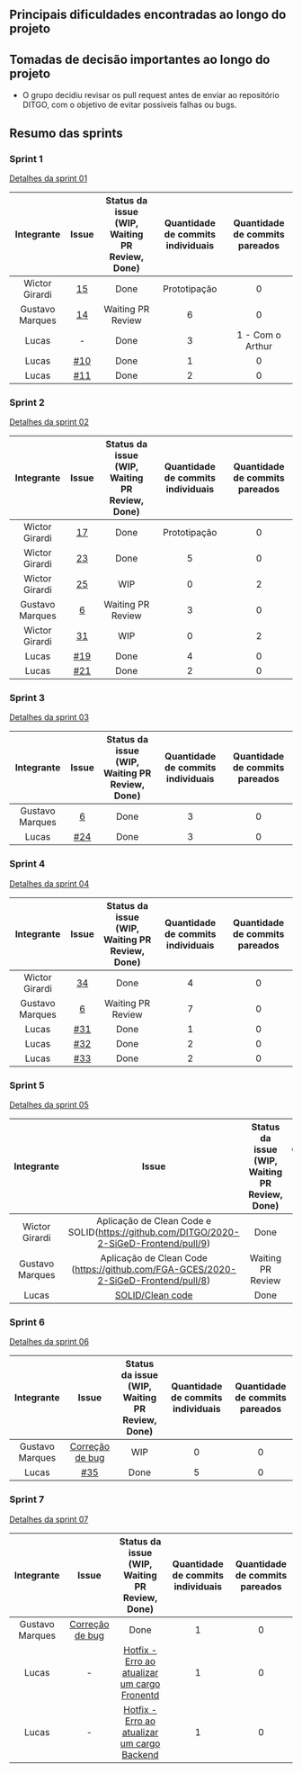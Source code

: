 
## Principais dificuldades encontradas ao longo do projeto

## Tomadas de decisão importantes ao longo do projeto
- O grupo decidiu revisar os pull request antes de enviar ao repositório DITGO, com o objetivo de evitar possiveis falhas ou bugs.


## Resumo das sprints

### Sprint 1
[Detalhes da sprint 01](https://fga-gces.github.io/2020-2-SiGeD/sprints/sprint1/)

| Integrante | Issue  | Status da issue (WIP, Waiting PR Review, Done)| Quantidade de commits individuais | Quantidade de commits pareados | 
| :----: | :----: | :----: | :----: | :----: |
| Wictor Girardi | [15](https://github.com/DITGO/2020-2-SiGeD/issues/15) | Done | Prototipação | 0 |
| Gustavo Marques | [14](https://github.com/DITGO/2020-2-SiGeD/issues/14) | Waiting PR Review | 6 | 0 |
| Lucas  | - | Done | 3 | 1 - Com o Arthur |
| Lucas  | [#10](https://github.com/DITGO/2020-2-SiGeD/issues/10) | Done | 1 | 0 |
| Lucas  | [#11](https://github.com/DITGO/2020-2-SiGeD/issues/11) | Done | 2 | 0 |

### Sprint 2
[Detalhes da sprint 02](https://fga-gces.github.io/2020-2-SiGeD/sprints/sprint2/)

| Integrante | Issue  | Status da issue (WIP, Waiting PR Review, Done)| Quantidade de commits individuais | Quantidade de commits pareados | 
| :----: | :----: | :----: | :----: | :----: |
| Wictor Girardi | [17](https://github.com/DITGO/2020-2-SiGeD/issues/17) | Done | Prototipação | 0 |
| Wictor Girardi | [23](https://github.com/DITGO/2020-2-SiGeD/issues/23) | Done | 5 | 0 |
| Wictor Girardi | [25](https://github.com/DITGO/2020-2-SiGeD/issues/25) | WIP | 0 | 2 |
| Gustavo Marques | [6](https://github.com/DITGO/2020-2-SiGeD/issues/6) | Waiting PR Review | 3 | 0 |
| Wictor Girardi | [31](https://github.com/DITGO/2020-2-SiGeD/issues/31) | WIP | 0 | 2 |
| Lucas  | [#19](https://github.com/DITGO/2020-2-SiGeD/issues/19) | Done | 4 | 0 |
| Lucas  | [#21](https://github.com/DITGO/2020-2-SiGeD/issues/21) | Done | 2 | 0 |

### Sprint 3
[Detalhes da sprint 03](https://fga-gces.github.io/2020-2-SiGeD/sprints/sprint3/)

| Integrante | Issue  | Status da issue (WIP, Waiting PR Review, Done)| Quantidade de commits individuais | Quantidade de commits pareados | 
| :----: | :----: | :----: | :----: | :----: |
| Gustavo Marques | [6](https://github.com/DITGO/2020-2-SiGeD/issues/6) | Done | 3 | 0 |
| Lucas  | [#24](https://github.com/DITGO/2020-2-SiGeD/issues/24) | Done |  3 | 0 |


### Sprint 4
[Detalhes da sprint 04](https://fga-gces.github.io/2020-2-SiGeD/sprints/sprint4/)

| Integrante | Issue  | Status da issue (WIP, Waiting PR Review, Done)| Quantidade de commits individuais | Quantidade de commits pareados | 
| :----: | :----: | :----: | :----: | :----: |
| Wictor Girardi | [34](https://github.com/DITGO/2020-2-SiGeD/issues/34) | Done | 4 | 0 |
| Gustavo Marques | [6](https://github.com/DITGO/2020-2-SiGeD/issues/6) | Waiting PR Review | 7 | 0 |
| Lucas  | [#31](https://github.com/DITGO/2020-2-SiGeD/issues/31) | Done |  1 | 0 |
| Lucas  | [#32](https://github.com/DITGO/2020-2-SiGeD/issues/32) | Done |  2 | 0 |
| Lucas  | [#33](https://github.com/DITGO/2020-2-SiGeD/issues/33) | Done |  2 | 0 |

### Sprint 5
[Detalhes da sprint 05](https://fga-gces.github.io/2020-2-SiGeD/sprints/sprint5/)

| Integrante | Issue  | Status da issue (WIP, Waiting PR Review, Done)| Quantidade de commits individuais | Quantidade de commits pareados | 
| :----: | :----: | :----: | :----: | :----: |
| Wictor Girardi | Aplicação de Clean Code e SOLID(https://github.com/DITGO/2020-2-SiGeD-Frontend/pull/9) | Done | 9 | 0 |
| Gustavo Marques | Aplicação de Clean Code (https://github.com/FGA-GCES/2020-2-SiGeD-Frontend/pull/8) | Waiting PR Review | 7 | 0 |
| Lucas  | [SOLID/Clean code](https://github.com/DITGO/2020-2-SiGeD-Users/pull/1) | Done |  2 | 0 |

### Sprint 6
[Detalhes da sprint 06](https://fga-gces.github.io/2020-2-SiGeD/sprints/sprint6/)

| Integrante | Issue  | Status da issue (WIP, Waiting PR Review, Done)| Quantidade de commits individuais | Quantidade de commits pareados | 
| :----: | :----: | :----: | :----: | :----: |
| Gustavo Marques | [Correção de bug](https://github.com/FGA-GCES/2020-2-SiGeD-Frontend/pull/12) | WIP | 0 | 0 |
| Lucas  | [#35](https://github.com/DITGO/2020-2-SiGeD/issues/35)| Done |  5 | 0 |



### Sprint 7
[Detalhes da sprint 07](https://fga-gces.github.io/2020-2-SiGeD/sprints/sprint7/)

| Integrante | Issue  | Status da issue (WIP, Waiting PR Review, Done)| Quantidade de commits individuais | Quantidade de commits pareados | 
| :----: | :----: | :----: | :----: | :----: |
| Gustavo Marques | [Correção de bug](https://github.com/FGA-GCES/2020-2-SiGeD-Frontend/pull/12) | Done | 1 | 0 |
| Lucas | - | [Hotfix - Erro ao atualizar um cargo Fronentd](https://github.com/DITGO/2020-2-SiGeD-Frontend/pull/16) | 1 | 0 |
| Lucas | - | [Hotfix - Erro ao atualizar um cargo Backend](https://github.com/DITGO/2020-2-SiGeD-Clients/pull/7) | 1 | 0 |



